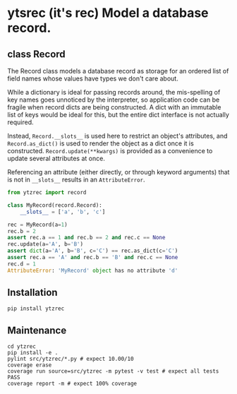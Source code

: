 # ytsrec (it's rec) Model a database record.

## class Record

The Record class models a database record as storage
for an ordered list of field names
whose values have types we don't care about.

While a dictionary is ideal for passing records around,
the mis-spelling of key names goes unnoticed by the interpreter,
so application code can be fragile
when record dicts are being constructed.
A dict with an immutable list of keys would be ideal for this,
but the entire dict interface is not actually required.

Instead, `Record.__slots__` is used here to restrict an object's attributes,
and `Record.as_dict()` is used to render the object as a dict
once it is constructed.  `Record.update(**kwargs)` is provided
as a convenience to update several attributes at once.

Referencing an attribute (either directly, or through keyword arguments)
that is not in `__slots__` results in an `AttributeError`.

```python
from ytzrec import record

class MyRecord(record.Record):
    __slots__ = ['a', 'b', 'c']

rec = MyRecord(a=1)
rec.b = 2
assert rec.a == 1 and rec.b == 2 and rec.c == None
rec.update(a='A', b='B')
assert dict(a='A', b='B', c='C') == rec.as_dict(c='C')
assert rec.a == 'A' and rec.b == 'B' and rec.c == None
rec.d = 1
AttributeError: 'MyRecord' object has no attribute 'd'
```

## Installation

    pip install ytzrec

## Maintenance

    cd ytzrec
    pip install -e .
    pylint src/ytzrec/*.py # expect 10.00/10
    coverage erase
    coverage run source=src/ytzrec -m pytest -v test # expect all tests PASS
    coverage report -m # expect 100% coverage

